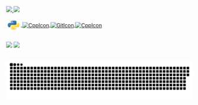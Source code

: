 ##
<div>
  <a href="https://github.com/teagoz">
  <img height="160em" src="https://github-readme-stats.vercel.app/api?username=teagoz&show_icons=true&theme=nightowl&include_all_commits=true&count_private=true"/>
  <img height="160em" src="https://github-readme-stats.vercel.app/api/top-langs/?username=teagoz&layout=compact&langs_count=16&theme=nightowl"/>
</div>  
<div style="display: inline_block"><br>
  <img align="center" alt="PythonIcon" height="30" width="40" src="https://raw.githubusercontent.com/devicons/devicon/master/icons/python/python-original.svg">
  <img align="center" alt="CppIcon" height="30" width="40" src="https://cdn.jsdelivr.net/gh/devicons/devicon/icons/cplusplus/cplusplus-original.svg">
  <img align="center" alt="GitIcon" height="30" width="40" src="https://cdn.jsdelivr.net/gh/devicons/devicon/icons/git/git-original.svg">
  <img align="center" alt="CppIcon" height="30" width="40" src= "https://cdn.jsdelivr.net/gh/devicons/devicon/icons/linux/linux-original.svg">
</div>

  ##

<div> 
  <a href = "mailto: tifczavarizi@gmail.com"><img src="https://img.shields.io/badge/-Gmail-%23333?style=for-the-badge&logo=gmail&logoColor=white" target="_blank"></a>
  <a href="https://www.linkedin.com/in/tiago-zavarizi-a72b56183/" target="_blank"><img src="https://img.shields.io/badge/-LinkedIn-%230077B5?style=for-the-badge&logo=linkedin&logoColor=white" target="_blank"></a> 
  
##
  
![Snake animation](https://github.com/teagoz/teagoz/blob/output/github-contribution-grid-snake.svg)

</div>
